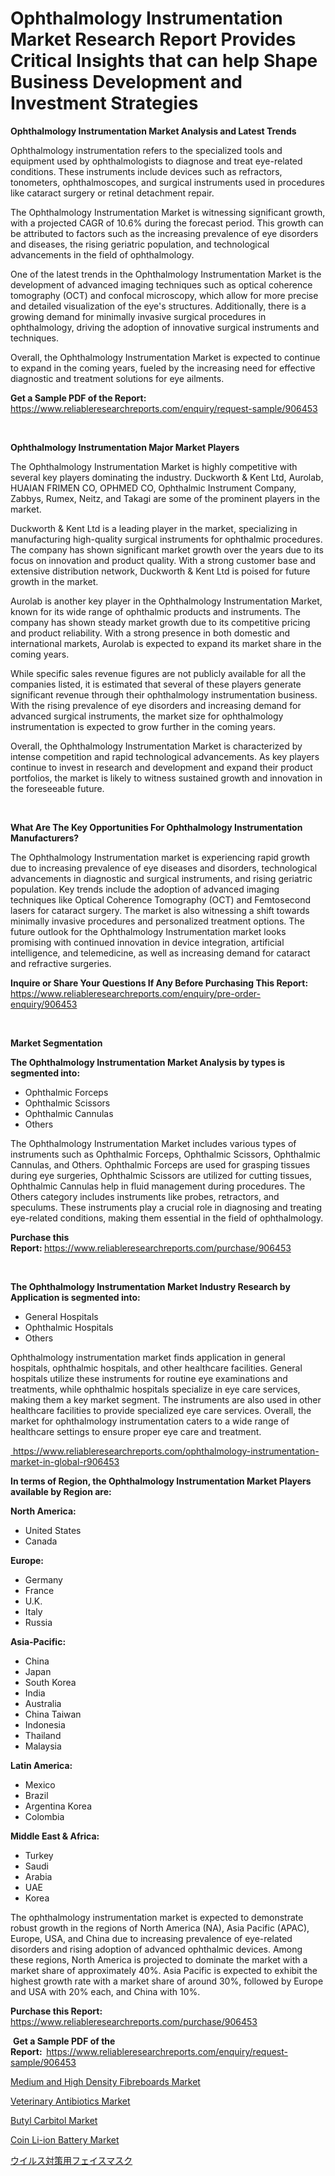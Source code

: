 <p><h1>Ophthalmology Instrumentation Market Research Report Provides Critical Insights that can help Shape Business Development and Investment Strategies</h1></p><p><strong>Ophthalmology Instrumentation Market Analysis and Latest Trends</strong></p>
<p><p>Ophthalmology instrumentation refers to the specialized tools and equipment used by ophthalmologists to diagnose and treat eye-related conditions. These instruments include devices such as refractors, tonometers, ophthalmoscopes, and surgical instruments used in procedures like cataract surgery or retinal detachment repair.</p><p>The Ophthalmology Instrumentation Market is witnessing significant growth, with a projected CAGR of 10.6% during the forecast period. This growth can be attributed to factors such as the increasing prevalence of eye disorders and diseases, the rising geriatric population, and technological advancements in the field of ophthalmology.</p><p>One of the latest trends in the Ophthalmology Instrumentation Market is the development of advanced imaging techniques such as optical coherence tomography (OCT) and confocal microscopy, which allow for more precise and detailed visualization of the eye's structures. Additionally, there is a growing demand for minimally invasive surgical procedures in ophthalmology, driving the adoption of innovative surgical instruments and techniques.</p><p>Overall, the Ophthalmology Instrumentation Market is expected to continue to expand in the coming years, fueled by the increasing need for effective diagnostic and treatment solutions for eye ailments.</p></p>
<p><strong>Get a Sample PDF of the Report:&nbsp;</strong> <a href="https://www.reliableresearchreports.com/enquiry/request-sample/906453">https://www.reliableresearchreports.com/enquiry/request-sample/906453</a></p>
<p>&nbsp;</p>
<p><strong>Ophthalmology Instrumentation Major Market Players</strong></p>
<p><p>The Ophthalmology Instrumentation Market is highly competitive with several key players dominating the industry. Duckworth & Kent Ltd, Aurolab, HUAIAN FRIMEN CO, OPHMED CO, Ophthalmic Instrument Company, Zabbys, Rumex, Neitz, and Takagi are some of the prominent players in the market.</p><p>Duckworth & Kent Ltd is a leading player in the market, specializing in manufacturing high-quality surgical instruments for ophthalmic procedures. The company has shown significant market growth over the years due to its focus on innovation and product quality. With a strong customer base and extensive distribution network, Duckworth & Kent Ltd is poised for future growth in the market.</p><p>Aurolab is another key player in the Ophthalmology Instrumentation Market, known for its wide range of ophthalmic products and instruments. The company has shown steady market growth due to its competitive pricing and product reliability. With a strong presence in both domestic and international markets, Aurolab is expected to expand its market share in the coming years.</p><p>While specific sales revenue figures are not publicly available for all the companies listed, it is estimated that several of these players generate significant revenue through their ophthalmology instrumentation business. With the rising prevalence of eye disorders and increasing demand for advanced surgical instruments, the market size for ophthalmology instrumentation is expected to grow further in the coming years.</p><p>Overall, the Ophthalmology Instrumentation Market is characterized by intense competition and rapid technological advancements. As key players continue to invest in research and development and expand their product portfolios, the market is likely to witness sustained growth and innovation in the foreseeable future.</p></p>
<p>&nbsp;</p>
<p><strong>What Are The Key Opportunities For Ophthalmology Instrumentation Manufacturers?</strong></p>
<p><p>The Ophthalmology Instrumentation market is experiencing rapid growth due to increasing prevalence of eye diseases and disorders, technological advancements in diagnostic and surgical instruments, and rising geriatric population. Key trends include the adoption of advanced imaging techniques like Optical Coherence Tomography (OCT) and Femtosecond lasers for cataract surgery. The market is also witnessing a shift towards minimally invasive procedures and personalized treatment options. The future outlook for the Ophthalmology Instrumentation market looks promising with continued innovation in device integration, artificial intelligence, and telemedicine, as well as increasing demand for cataract and refractive surgeries.</p></p>
<p><strong>Inquire or Share Your Questions If Any Before Purchasing This Report:</strong> <a href="https://www.reliableresearchreports.com/enquiry/pre-order-enquiry/906453">https://www.reliableresearchreports.com/enquiry/pre-order-enquiry/906453</a></p>
<p>&nbsp;</p>
<p><strong>Market Segmentation</strong></p>
<p><strong>The Ophthalmology Instrumentation Market Analysis by types is segmented into:</strong></p>
<p><ul><li>Ophthalmic Forceps</li><li>Ophthalmic Scissors</li><li>Ophthalmic Cannulas</li><li>Others</li></ul></p>
<p><p>The Ophthalmology Instrumentation Market includes various types of instruments such as Ophthalmic Forceps, Ophthalmic Scissors, Ophthalmic Cannulas, and Others. Ophthalmic Forceps are used for grasping tissues during eye surgeries, Ophthalmic Scissors are utilized for cutting tissues, Ophthalmic Cannulas help in fluid management during procedures. The Others category includes instruments like probes, retractors, and speculums. These instruments play a crucial role in diagnosing and treating eye-related conditions, making them essential in the field of ophthalmology.</p></p>
<p><strong>Purchase this Report:&nbsp;</strong><a href="https://www.reliableresearchreports.com/purchase/906453">https://www.reliableresearchreports.com/purchase/906453</a></p>
<p>&nbsp;</p>
<p><strong>The Ophthalmology Instrumentation Market Industry Research by Application is segmented into:</strong></p>
<p><ul><li>General Hospitals</li><li>Ophthalmic Hospitals</li><li>Others</li></ul></p>
<p><p>Ophthalmology instrumentation market finds application in general hospitals, ophthalmic hospitals, and other healthcare facilities. General hospitals utilize these instruments for routine eye examinations and treatments, while ophthalmic hospitals specialize in eye care services, making them a key market segment. The instruments are also used in other healthcare facilities to provide specialized eye care services. Overall, the market for ophthalmology instrumentation caters to a wide range of healthcare settings to ensure proper eye care and treatment.</p></p>
<p><a href="https://www.reliableresearchreports.com/ophthalmology-instrumentation-market-in-global-r906453">&nbsp;https://www.reliableresearchreports.com/ophthalmology-instrumentation-market-in-global-r906453</a></p>
<p><strong>In terms of Region, the Ophthalmology Instrumentation Market Players available by Region are:</strong></p>
<p>
    <p> <strong> North America: </strong>
        <ul>
            <li>United States</li>
            <li>Canada</li>
        </ul>
        </p> 
    <p> <strong> Europe: </strong>
        <ul>
            <li>Germany</li>
            <li>France</li>
            <li>U.K.</li>
            <li>Italy</li>
            <li>Russia</li>
        </ul>
        </p> 
    <p> <strong> Asia-Pacific: </strong>
        <ul>
            <li>China</li>
            <li>Japan</li>
            <li>South Korea</li>
            <li>India</li>
            <li>Australia</li>
            <li>China Taiwan</li>
            <li>Indonesia</li>
            <li>Thailand</li>
            <li>Malaysia</li>
        </ul>
        </p> 
    <p> <strong> Latin America: </strong>
        <ul>
            <li>Mexico</li>
            <li>Brazil</li>
            <li>Argentina Korea</li>
            <li>Colombia</li>
        </ul>
        </p> 
    <p> <strong> Middle East & Africa: </strong>
        <ul>
            <li>Turkey</li>
            <li>Saudi</li>
            <li>Arabia</li>
            <li>UAE</li>
            <li>Korea</li>
        </ul>
    </p>
    </p>
<p><p>The ophthalmology instrumentation market is expected to demonstrate robust growth in the regions of North America (NA), Asia Pacific (APAC), Europe, USA, and China due to increasing prevalence of eye-related disorders and rising adoption of advanced ophthalmic devices. Among these regions, North America is projected to dominate the market with a market share of approximately 40%. Asia Pacific is expected to exhibit the highest growth rate with a market share of around 30%, followed by Europe and USA with 20% each, and China with 10%.</p></p>
<p><strong>Purchase this Report: </strong><a href="https://www.reliableresearchreports.com/purchase/906453">https://www.reliableresearchreports.com/purchase/906453</a></p>
<p>&nbsp;<strong>Get a Sample PDF of the Report:&nbsp;&nbsp;</strong><a href="https://www.reliableresearchreports.com/enquiry/request-sample/906453">https://www.reliableresearchreports.com/enquiry/request-sample/906453</a></p>
<p><strong></strong></p>
<p><p><a href="https://github.com/globismark/Market-Research-Report-List-5/blob/main/medium-and-high-density-fibreboards-market.md">Medium and High Density Fibreboards Market</a></p><p><a href="https://issuu.com/reportprime-2/docs/veterinary-antibiotics-market-size-_009e5d875f6e81">Veterinary Antibiotics Market</a></p><p><a href="https://www.linkedin.com/pulse/insights-butyl-carbitol-market-players-size-geographical-regions-8ahwf?trackingId=0ok5Ky82FC%2BwadySGIpGQw%3D%3D">Butyl Carbitol Market</a></p><p><a href="https://issuu.com/reportprime-2/docs/coin-li-ion-battery-market-size-203_7fcab5c6506960">Coin Li-ion Battery Market</a></p><p><a href="https://github.com/lababdou/Market-Research-Report-List-5/blob/main/623533587353.md">ウイルス対策用フェイスマスク</a></p></p>